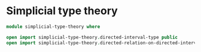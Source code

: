 # Simplicial type theory

```agda
module simplicial-type-theory where

open import simplicial-type-theory.directed-interval-type public
open import simplicial-type-theory.directed-relation-on-directed-interval-type public
```

